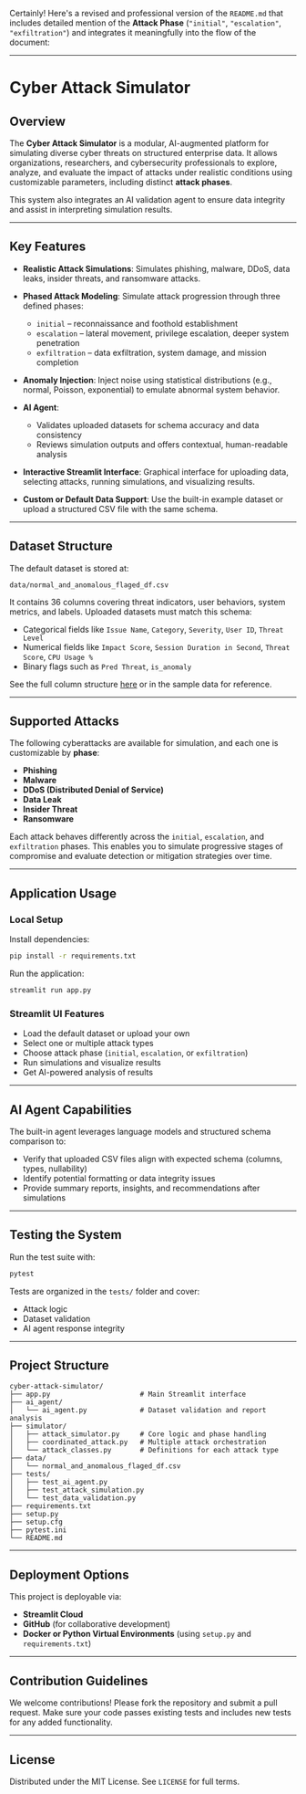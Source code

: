Certainly! Here's a revised and professional version of the `README.md` that includes detailed mention of the **Attack Phase** (`"initial"`, `"escalation"`, `"exfiltration"`) and integrates it meaningfully into the flow of the document:

---

# Cyber Attack Simulator

## Overview

The **Cyber Attack Simulator** is a modular, AI-augmented platform for simulating diverse cyber threats on structured enterprise data. It allows organizations, researchers, and cybersecurity professionals to explore, analyze, and evaluate the impact of attacks under realistic conditions using customizable parameters, including distinct **attack phases**.

This system also integrates an AI validation agent to ensure data integrity and assist in interpreting simulation results.

---

## Key Features

* **Realistic Attack Simulations**: Simulates phishing, malware, DDoS, data leaks, insider threats, and ransomware attacks.
* **Phased Attack Modeling**: Simulate attack progression through three defined phases:

  * `initial` – reconnaissance and foothold establishment
  * `escalation` – lateral movement, privilege escalation, deeper system penetration
  * `exfiltration` – data exfiltration, system damage, and mission completion
* **Anomaly Injection**: Inject noise using statistical distributions (e.g., normal, Poisson, exponential) to emulate abnormal system behavior.
* **AI Agent**:

  * Validates uploaded datasets for schema accuracy and data consistency
  * Reviews simulation outputs and offers contextual, human-readable analysis
* **Interactive Streamlit Interface**: Graphical interface for uploading data, selecting attacks, running simulations, and visualizing results.
* **Custom or Default Data Support**: Use the built-in example dataset or upload a structured CSV file with the same schema.

---

## Dataset Structure

The default dataset is stored at:

```
data/normal_and_anomalous_flaged_df.csv
```

It contains 36 columns covering threat indicators, user behaviors, system metrics, and labels. Uploaded datasets must match this schema:

* Categorical fields like `Issue Name`, `Category`, `Severity`, `User ID`, `Threat Level`
* Numerical fields like `Impact Score`, `Session Duration in Second`, `Threat Score`, `CPU Usage %`
* Binary flags such as `Pred Threat`, `is_anomaly`

See the full column structure [here](#) or in the sample data for reference.

---

## Supported Attacks

The following cyberattacks are available for simulation, and each one is customizable by **phase**:

* **Phishing**
* **Malware**
* **DDoS (Distributed Denial of Service)**
* **Data Leak**
* **Insider Threat**
* **Ransomware**

Each attack behaves differently across the `initial`, `escalation`, and `exfiltration` phases. This enables you to simulate progressive stages of compromise and evaluate detection or mitigation strategies over time.

---

## Application Usage

### Local Setup

Install dependencies:

```bash
pip install -r requirements.txt
```

Run the application:

```bash
streamlit run app.py
```

### Streamlit UI Features

* Load the default dataset or upload your own
* Select one or multiple attack types
* Choose attack phase (`initial`, `escalation`, or `exfiltration`)
* Run simulations and visualize results
* Get AI-powered analysis of results

---

## AI Agent Capabilities

The built-in agent leverages language models and structured schema comparison to:

* Verify that uploaded CSV files align with expected schema (columns, types, nullability)
* Identify potential formatting or data integrity issues
* Provide summary reports, insights, and recommendations after simulations

---

## Testing the System

Run the test suite with:

```bash
pytest
```

Tests are organized in the `tests/` folder and cover:

* Attack logic
* Dataset validation
* AI agent response integrity

---

## Project Structure

```
cyber-attack-simulator/
├── app.py                      # Main Streamlit interface
├── ai_agent/
│   └── ai_agent.py             # Dataset validation and report analysis
├── simulator/
│   ├── attack_simulator.py     # Core logic and phase handling
│   ├── coordinated_attack.py   # Multiple attack orchestration
│   └── attack_classes.py       # Definitions for each attack type
├── data/
│   └── normal_and_anomalous_flaged_df.csv
├── tests/
│   ├── test_ai_agent.py
│   ├── test_attack_simulation.py
│   └── test_data_validation.py
├── requirements.txt
├── setup.py
├── setup.cfg
├── pytest.ini
└── README.md
```

---

## Deployment Options

This project is deployable via:

* **Streamlit Cloud**
* **GitHub** (for collaborative development)
* **Docker or Python Virtual Environments** (using `setup.py` and `requirements.txt`)

---

## Contribution Guidelines

We welcome contributions! Please fork the repository and submit a pull request. Make sure your code passes existing tests and includes new tests for any added functionality.

---

## License

Distributed under the MIT License. See `LICENSE` for full terms.


